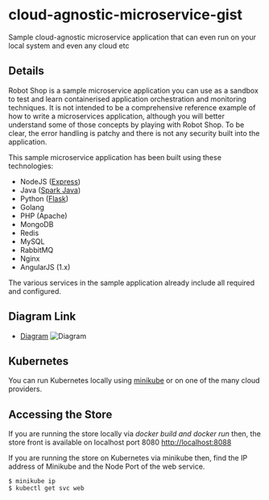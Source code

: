 # cloud-agnostic-microservice-gist
Sample cloud-agnostic microservice application that can even run on your local system and even any cloud etc

## Details
Robot Shop is a sample microservice application you can use as a sandbox to test and learn containerised application orchestration and monitoring techniques. It is not intended to be a comprehensive reference example of how to write a microservices application, although you will better understand some of those concepts by playing with Robot Shop. To be clear, the error handling is patchy and there is not any security built into the application.

This sample microservice application has been built using these technologies:
- NodeJS ([Express](http://expressjs.com/))
- Java ([Spark Java](http://sparkjava.com/))
- Python ([Flask](http://flask.pocoo.org))
- Golang
- PHP (Apache)
- MongoDB
- Redis
- MySQL
- RabbitMQ
- Nginx
- AngularJS (1.x)

The various services in the sample application already include all required and configured.

## Diagram Link
* [Diagram](https://app.diagrams.net/#G1_EmBlzU-CQhmRvWVPbbzbk6SMK2XqmEP)
![Diagram](https://github.com/prashant7july/micro-gist/blob/main/assets/E-commerce-Solution.png?raw=true)

## Kubernetes
You can run Kubernetes locally using [minikube](https://github.com/kubernetes/minikube) or on one of the many cloud providers.

## Accessing the Store
If you are running the store locally via *docker build and docker run* then, the store front is available on localhost port 8080 [http://localhost:8088](http://localhost:8088/)

If you are running the store on Kubernetes via minikube then, find the IP address of Minikube and the Node Port of the web service.

```shell
$ minikube ip
$ kubectl get svc web
```